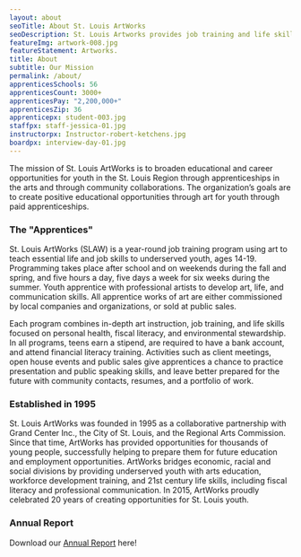 ```yaml
---
layout: about
seoTitle: About St. Louis ArtWorks
seoDescription: St. Louis Artworks provides job training and life skills education to young St. Louis creatives.
featureImg: artwork-008.jpg
featureStatement: Artworks.
title: About
subtitle: Our Mission
permalink: /about/
apprenticesSchools: 56
apprenticesCount: 3000+
apprenticesPay: "2,200,000+"
apprenticesZip: 36
apprenticepx: student-003.jpg
staffpx: staff-jessica-01.jpg
instructorpx: Instructor-robert-ketchens.jpg
boardpx: interview-day-01.jpg
---
```


The mission of St. Louis ArtWorks is to broaden educational and career opportunities for youth in the St. Louis Region through apprenticeships in the arts and through community collaborations. The organization’s goals are to create positive educational opportunities through art for youth through paid apprenticeships.

### The "Apprentices"

St. Louis ArtWorks (SLAW) is a year-round job training program using art to teach essential life and job skills to underserved youth, ages 14-19. Programming takes place after school and on weekends during the fall and spring, and five hours a day, five days a week for six weeks during the summer. Youth apprentice with professional artists to develop art, life, and communication skills. All apprentice works of art are either commissioned by local companies and organizations, or sold at public sales.

Each program combines in-depth art instruction, job training, and life skills focused on personal health, fiscal literacy, and environmental stewardship. In all programs, teens earn a stipend, are required to have a bank account, and attend financial literacy training. Activities such as client meetings, open house events and public sales give apprentices a chance to practice presentation and public speaking skills, and leave better prepared for the future with community contacts, resumes, and a portfolio of work.

### Established in 1995

St. Louis ArtWorks was founded in 1995 as a collaborative partnership with Grand Center Inc., the City of St. Louis, and the Regional Arts Commission. Since that time, ArtWorks has provided opportunities for thousands of young people, successfully helping to prepare them for future education and employment opportunities. ArtWorks bridges economic, racial and social divisions by providing underserved youth with arts education, workforce development training, and 21st century life skills, including fiscal literacy and professional communication. In 2015, ArtWorks proudly celebrated 20 years of creating opportunities for St. Louis youth.

### Annual Report

Download our [Annual Report](/uploads/annual-report-2014.pdf) here!